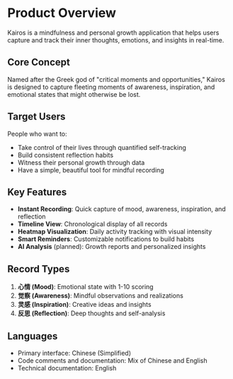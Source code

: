 # Product Overview

Kairos is a mindfulness and personal growth application that helps users capture and track their inner thoughts, emotions, and insights in real-time.

## Core Concept
Named after the Greek god of "critical moments and opportunities," Kairos is designed to capture fleeting moments of awareness, inspiration, and emotional states that might otherwise be lost.

## Target Users
People who want to:
- Take control of their lives through quantified self-tracking
- Build consistent reflection habits
- Witness their personal growth through data
- Have a simple, beautiful tool for mindful recording

## Key Features
- **Instant Recording**: Quick capture of mood, awareness, inspiration, and reflection
- **Timeline View**: Chronological display of all records
- **Heatmap Visualization**: Daily activity tracking with visual intensity
- **Smart Reminders**: Customizable notifications to build habits
- **AI Analysis** (planned): Growth reports and personalized insights

## Record Types
1. **心情 (Mood)**: Emotional state with 1-10 scoring
2. **觉察 (Awareness)**: Mindful observations and realizations
3. **灵感 (Inspiration)**: Creative ideas and insights
4. **反思 (Reflection)**: Deep thoughts and self-analysis

## Languages
- Primary interface: Chinese (Simplified)
- Code comments and documentation: Mix of Chinese and English
- Technical documentation: English